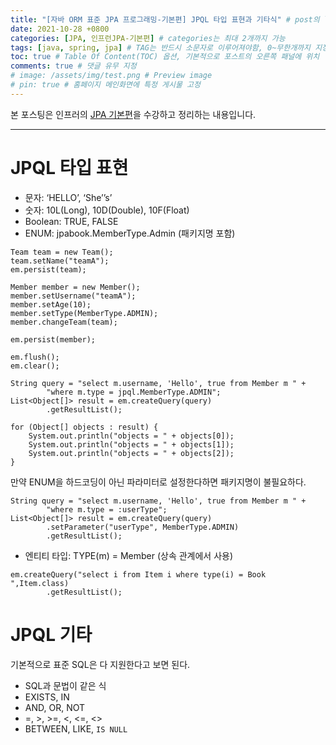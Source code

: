 ```yaml
---
title: "[자바 ORM 표준 JPA 프로그래밍-기본편] JPQL 타입 표현과 기타식" # post의 layout이 기본적으로 post로 설정되어있어서 Front Matter에 따로 layout변수를 만들어 주지 않아도 됨
date: 2021-10-28 +0800
categories: [JPA, 인프런JPA-기본편] # categories는 최대 2개까지 가능
tags: [java, spring, jpa] # TAG는 반드시 소문자로 이루어져야함, 0~무한개까지 지정 가능
toc: true # Table Of Content(TOC) 옵션, 기본적으로 포스트의 오른쪽 패널에 위치
comments: true # 댓글 유무 지정
# image: /assets/img/test.png # Preview image
# pin: true # 홈페이지 메인화면에 특정 게시물 고정
---
```


본 포스팅은 인프러의 [JPA 기본편](https://www.inflearn.com/course/ORM-JPA-Basic#)을 수강하고 정리하는 내용입니다.

<hr>

# JPQL 타입 표현
- 문자: ‘HELLO’, ‘She’’s’
- 숫자: 10L(Long), 10D(Double), 10F(Float)
- Boolean: TRUE, FALSE
- ENUM: jpabook.MemberType.Admin (패키지명 포함)

~~~
Team team = new Team();
team.setName("teamA");
em.persist(team);

Member member = new Member();
member.setUsername("teamA");
member.setAge(10);
member.setType(MemberType.ADMIN);
member.changeTeam(team);

em.persist(member);

em.flush();
em.clear();

String query = "select m.username, 'Hello', true from Member m " +
        "where m.type = jpql.MemberType.ADMIN";
List<Object[]> result = em.createQuery(query)
        .getResultList();

for (Object[] objects : result) {
    System.out.println("objects = " + objects[0]);
    System.out.println("objects = " + objects[1]);
    System.out.println("objects = " + objects[2]);
}
~~~

만약 ENUM을 하드코딩이 아닌 파라미터로 설정한다하면 패키지명이 불필요하다.

~~~
String query = "select m.username, 'Hello', true from Member m " +
        "where m.type = :userType";
List<Object[]> result = em.createQuery(query)
        .setParameter("userType", MemberType.ADMIN)
        .getResultList();
~~~

- 엔티티 타입: TYPE(m) = Member (상속 관계에서 사용)

~~~
em.createQuery("select i from Item i where type(i) = Book ",Item.class)
        .getResultList();
~~~

# JPQL 기타
기본적으로 표준 SQL은 다 지원한다고 보면 된다.

- SQL과 문법이 같은 식
- EXISTS, IN
- AND, OR, NOT
- =, >, >=, <, <=, <>
- BETWEEN, LIKE, `IS NULL`

